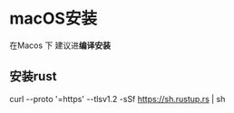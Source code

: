 # macOS安装
在Macos 下 建议进**编译安装**

## 安装rust

curl --proto '=https' --tlsv1.2 -sSf https://sh.rustup.rs | sh